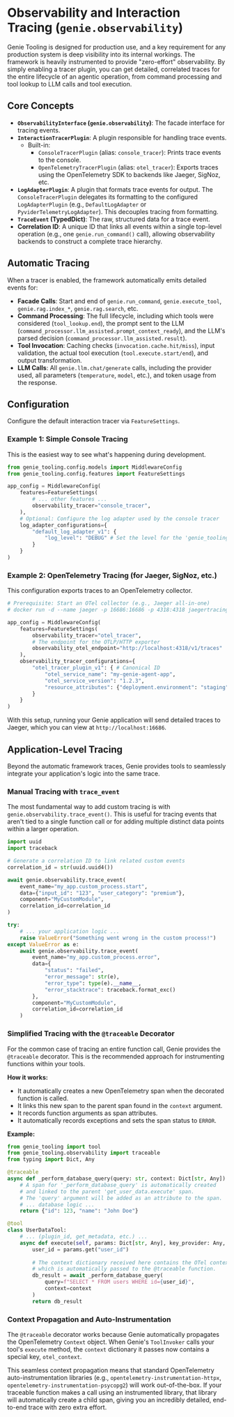 # Observability and Interaction Tracing (`genie.observability`)

Genie Tooling is designed for production use, and a key requirement for any production system is deep visibility into its internal workings. The framework is heavily instrumented to provide "zero-effort" observability. By simply enabling a tracer plugin, you can get detailed, correlated traces for the entire lifecycle of an agentic operation, from command processing and tool lookup to LLM calls and tool execution.

## Core Concepts

*   **`ObservabilityInterface` (`genie.observability`)**: The facade interface for tracing events.
*   **`InteractionTracerPlugin`**: A plugin responsible for handling trace events.
    *   Built-in:
        *   `ConsoleTracerPlugin` (alias: `console_tracer`): Prints trace events to the console.
        *   `OpenTelemetryTracerPlugin` (alias: `otel_tracer`): Exports traces using the OpenTelemetry SDK to backends like Jaeger, SigNoz, etc.
*   **`LogAdapterPlugin`**: A plugin that formats trace events for output. The `ConsoleTracerPlugin` delegates its formatting to the configured `LogAdapterPlugin` (e.g., `DefaultLogAdapter` or `PyviderTelemetryLogAdapter`). This decouples tracing from formatting.
*   **`TraceEvent` (TypedDict)**: The raw, structured data for a trace event.
*   **Correlation ID**: A unique ID that links all events within a single top-level operation (e.g., one `genie.run_command()` call), allowing observability backends to construct a complete trace hierarchy.

## Automatic Tracing

When a tracer is enabled, the framework automatically emits detailed events for:
*   **Facade Calls**: Start and end of `genie.run_command`, `genie.execute_tool`, `genie.rag.index_*`, `genie.rag.search`, etc.
*   **Command Processing**: The full lifecycle, including which tools were considered (`tool_lookup.end`), the prompt sent to the LLM (`command_processor.llm_assisted.prompt_context_ready`), and the LLM's parsed decision (`command_processor.llm_assisted.result`).
*   **Tool Invocation**: Caching checks (`invocation.cache.hit/miss`), input validation, the actual tool execution (`tool.execute.start/end`), and output transformation.
*   **LLM Calls**: All `genie.llm.chat/generate` calls, including the provider used, all parameters (`temperature`, `model`, etc.), and token usage from the response.

## Configuration

Configure the default interaction tracer via `FeatureSettings`.

### Example 1: Simple Console Tracing

This is the easiest way to see what's happening during development.

```python
from genie_tooling.config.models import MiddlewareConfig
from genie_tooling.config.features import FeatureSettings

app_config = MiddlewareConfig(
    features=FeatureSettings(
        # ... other features ...
        observability_tracer="console_tracer",
    ),
    # Optional: Configure the log adapter used by the console tracer
    log_adapter_configurations={
        "default_log_adapter_v1": {
            "log_level": "DEBUG" # Set the level for the 'genie_tooling' logger
        }
    }
)
```

### Example 2: OpenTelemetry Tracing (for Jaeger, SigNoz, etc.)

This configuration exports traces to an OpenTelemetry collector.

```python
# Prerequisite: Start an OTel collector (e.g., Jaeger all-in-one)
# docker run -d --name jaeger -p 16686:16686 -p 4318:4318 jaegertracing/all-in-one:latest

app_config = MiddlewareConfig(
    features=FeatureSettings(
        observability_tracer="otel_tracer",
        # The endpoint for the OTLP/HTTP exporter
        observability_otel_endpoint="http://localhost:4318/v1/traces"
    ),
    observability_tracer_configurations={
        "otel_tracer_plugin_v1": { # Canonical ID
            "otel_service_name": "my-genie-agent-app",
            "otel_service_version": "1.2.3",
            "resource_attributes": {"deployment.environment": "staging"}
        }
    }
)
```
With this setup, running your Genie application will send detailed traces to Jaeger, which you can view at `http://localhost:16686`.

## Application-Level Tracing

Beyond the automatic framework traces, Genie provides tools to seamlessly integrate your application's logic into the same trace.

### Manual Tracing with `trace_event`

The most fundamental way to add custom tracing is with `genie.observability.trace_event()`. This is useful for tracing events that aren't tied to a single function call or for adding multiple distinct data points within a larger operation.

```python
import uuid
import traceback

# Generate a correlation ID to link related custom events
correlation_id = str(uuid.uuid4())

await genie.observability.trace_event(
    event_name="my_app.custom_process.start",
    data={"input_id": "123", "user_category": "premium"},
    component="MyCustomModule",
    correlation_id=correlation_id
)

try:
    # ... your application logic ...
    raise ValueError("Something went wrong in the custom process!")
except ValueError as e:
    await genie.observability.trace_event(
        event_name="my_app.custom_process.error",
        data={
            "status": "failed",
            "error_message": str(e),
            "error_type": type(e).__name__,
            "error_stacktrace": traceback.format_exc()
        },
        component="MyCustomModule",
        correlation_id=correlation_id
    )
```

### Simplified Tracing with the `@traceable` Decorator

For the common case of tracing an entire function call, Genie provides the `@traceable` decorator. This is the recommended approach for instrumenting functions within your tools.

**How it works:**
*   It automatically creates a new OpenTelemetry span when the decorated function is called.
*   It links this new span to the parent span found in the `context` argument.
*   It records function arguments as span attributes.
*   It automatically records exceptions and sets the span status to `ERROR`.

**Example:**

```python
from genie_tooling import tool
from genie_tooling.observability import traceable
from typing import Dict, Any

@traceable
async def _perform_database_query(query: str, context: Dict[str, Any]):
    # A span for '_perform_database_query' is automatically created
    # and linked to the parent 'get_user_data.execute' span.
    # The 'query' argument will be added as an attribute to the span.
    # ... database logic ...
    return {"id": 123, "name": "John Doe"}

@tool
class UserDataTool:
    # ... (plugin_id, get_metadata, etc.) ...
    async def execute(self, params: Dict[str, Any], key_provider: Any, context: Dict[str, Any]) -> Any:
        user_id = params.get("user_id")
        
        # The context dictionary received here contains the OTel context,
        # which is automatically passed to the @traceable function.
        db_result = await _perform_database_query(
            query=f"SELECT * FROM users WHERE id={user_id}",
            context=context
        )
        return db_result
```

### Context Propagation and Auto-Instrumentation

The `@traceable` decorator works because Genie automatically propagates the OpenTelemetry `Context` object. When Genie's `ToolInvoker` calls your tool's `execute` method, the `context` dictionary it passes now contains a special key, `otel_context`.

This seamless context propagation means that standard OpenTelemetry auto-instrumentation libraries (e.g., `opentelemetry-instrumentation-httpx`, `opentelemetry-instrumentation-psycopg2`) will work out-of-the-box. If your traceable function makes a call using an instrumented library, that library will automatically create a child span, giving you an incredibly detailed, end-to-end trace with zero extra effort.
